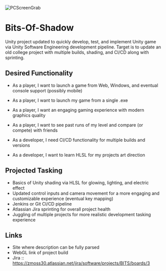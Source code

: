 ![PCScreenGrab](https://github.com/ZachMoss31/Bits-of-Shadow/assets/88854718/ed28f9e9-bc44-41c2-b571-2b4c433f0886)

# Bits-Of-Shadow
Unity project updated to quickly develop, test, and implement Unity game via Unity Software Engineering development pipeline. Target is to update an old college project with multiple builds, shading, and CI/CD along with sprinting.

## Desired Functionality
* As a player, I want to launch a game from Web, Windows, and eventual console support (possibly mobile)
* As a player, I want to launch my game from a single .exe
* As a player, I want an engaging gaming experience with modern graphics quality
* As a player, I want to see past runs of my level and compare (or compete) with friends

* As a developer, I need CI/CD functionality for multiple builds and versions
* As a developer, I want to learn HLSL for my projects art direction

## Projected Tasking
* Basics of Unity shading via HLSL for glowing, lighting, and electric effect
* Updated control inputs and camera movement for a more engaging and customizable experience (eventual key mapping)
* Jenkins or Git CI/CD pipeline 
* Atlassian Jira sprinting for overall project health
* Juggling of multiple projects for more realistic development tasking experience

## Links
* Site where description can be fully parsed
* WebGL link of project build
* Jira :: https://zmoss30.atlassian.net/jira/software/projects/BITS/boards/3
